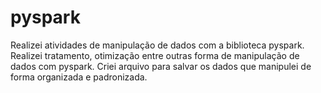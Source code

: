 # pyspark

Realizei atividades de manipulação de dados com a biblioteca pyspark.
Realizei tratamento, otimização entre outras forma de manipulação de dados com pyspark.
Criei arquivo para salvar os dados que manipulei de forma organizada e padronizada. 

